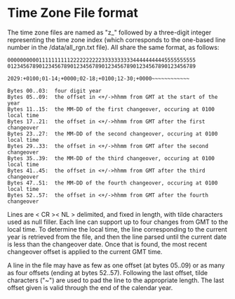 # Time Zone File format

The time zone files are named as "z_" followed by a three-digit integer representing the time zone index
(which corresponds to the one-based line number in the /data/all_rgn.txt file).  All share the same format,
as follows:

    000000000011111111112222222222333333333344444444445555555555
    012345678901234567890123456789012345678901234567890123456789

    2029:+0100;01-14;+0000;02-18;+0100;12-30;+0000~~~~~~~~~~~~

    Bytes 00..03:  four digit year
    Bytes 05..09:  the offset in <+/->hhmm from GMT at the start of the year
    Bytes 11..15:  the MM-DD of the first changeover, occuring at 0100 local time
    Bytes 17..21:  the offset in <+/->hhmm from GMT after the first changeover
    Bytes 23..27:  the MM-DD of the second changeover, occuring at 0100 local time
    Bytes 29..33:  the offset in <+/->hhmm from GMT after the second changeover
    Bytes 35..39:  the MM-DD of the third changeover, occuring at 0100 local time
    Bytes 41..45:  the offset in <+/->hhmm from GMT after the third changeover
    Bytes 47..51:  the MM-DD of the fourth changeover, occuring at 0100 local time
    Bytes 52..57:  the offset in <+/->hhmm from GMT after the fourth changeover

Lines are < CR >< NL > delimited, and fixed in length, with tilde characters used as null filler.  Each line 
can support up to four changes from GMT to the local time.  To determine the local time, the line corresponding 
to the current year is retrieved from the file, and then the line parsed until the current date is less than 
the changeover date.  Once that is found, the most recent changeover offset is applied to the current GMT time.

A line in the file may have as few as one offset (at bytes 05..09) or as many as four offsets (ending at bytes
52..57).  Following the last offset, tilde characters ("~") are used to pad the line to the appropriate length.
The last offset given is valid through the end of the calendar year.
